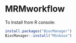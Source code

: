 # MRMworkflow

To Install from R console:

```r
install.packages("BiocManager")
BiocManager::install("MSnbase")
```
